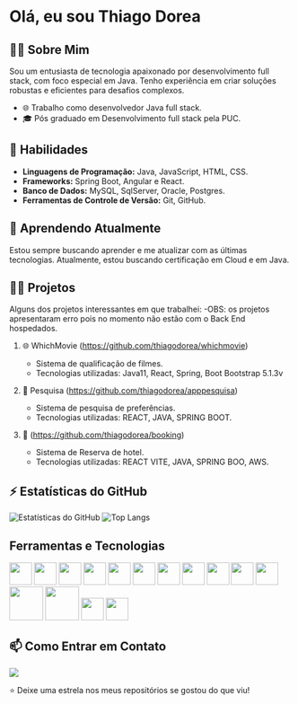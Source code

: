 # Olá, eu sou Thiago Dorea


## 👨‍💻 Sobre Mim
Sou um entusiasta de tecnologia apaixonado por desenvolvimento full stack, com foco especial em Java. Tenho experiência em criar soluções robustas e eficientes para desafios complexos.

- 🌐 Trabalho como desenvolvedor Java full stack.
- 🎓 Pós graduado em Desenvolvimento full stack pela PUC.


## 🚀 Habilidades
- **Linguagens de Programação:** Java, JavaScript, HTML, CSS.
- **Frameworks:** Spring Boot, Angular e React.
- **Banco de Dados:** MySQL, SqlServer, Oracle, Postgres.
- **Ferramentas de Controle de Versão:** Git, GitHub.


## 🌱 Aprendendo Atualmente
Estou sempre buscando aprender e me atualizar com as últimas tecnologias. Atualmente, estou buscando certificação em Cloud e em Java.


## 👨‍💻 Projetos
Alguns dos projetos interessantes em que trabalhei: 
-OBS: os projetos apresentaram erro pois no momento não estão com o Back End hospedados.

1. 🌐 WhichMovie (https://github.com/thiagodorea/whichmovie)
   - Sistema de qualificação de filmes.
   - Tecnologias utilizadas: Java11, React, Spring, Boot Bootstrap 5.1.3v

2. 🚀 Pesquisa (https://github.com/thiagodorea/apppesquisa)
   - Sistema de pesquisa de preferências.
   - Tecnologias utilizadas: REACT, JAVA, SPRING BOOT.
  
3. 🚀 (https://github.com/thiagodorea/booking)
   - Sistema de Reserva de hotel.
   - Tecnologias utilizadas: REACT VITE, JAVA, SPRING BOO, AWS.


## ⚡ Estatísticas do GitHub
![Estatísticas do GitHub](https://github-readme-stats.vercel.app/api?username=thiagodorea&show_icons=true&theme=dark)
![Top Langs](https://github-readme-stats.vercel.app/api/top-langs/?username=thiagodorea&layout=compact&theme=dark)


## Ferramentas e Tecnologias
<img loading="lazy" src="https://cdn.jsdelivr.net/gh/devicons/devicon/icons/git/git-original.svg" width="40" height="40"/>  <img src="https://cdn.jsdelivr.net/gh/devicons/devicon/icons/java/java-original.svg" width="40" height="40" />  <img src="https://cdn.jsdelivr.net/gh/devicons/devicon/icons/javascript/javascript-original.svg" width="40" height="40" />  <img src="https://cdn.jsdelivr.net/gh/devicons/devicon/icons/html5/html5-original-wordmark.svg" width="40" height="40" />  <img src="https://cdn.jsdelivr.net/gh/devicons/devicon/icons/css3/css3-original-wordmark.svg" width="40" height="40" />  <img src="https://cdn.jsdelivr.net/gh/devicons/devicon/icons/angularjs/angularjs-original.svg" width="40" height="40" />  <img src="https://cdn.jsdelivr.net/gh/devicons/devicon/icons/react/react-original-wordmark.svg" width="40" height="40" />  <img src="https://cdn.jsdelivr.net/gh/devicons/devicon/icons/docker/docker-original-wordmark.svg" width="40" height="40" />  <img src="https://cdn.jsdelivr.net/gh/devicons/devicon/icons/gradle/gradle-plain.svg" width="40" height="40" />  <img src="https://cdn.jsdelivr.net/gh/devicons/devicon/icons/jenkins/jenkins-original.svg" width="40" height="40"  />  <img src="https://cdn.jsdelivr.net/gh/devicons/devicon/icons/kubernetes/kubernetes-plain-wordmark.svg" width="40" height="40"  />  <img src="https://cdn.jsdelivr.net/gh/devicons/devicon/icons/amazonwebservices/amazonwebservices-original-wordmark.svg" width="60" height="60"  />  <img src="https://cdn.jsdelivr.net/gh/devicons/devicon/icons/azure/azure-original-wordmark.svg" width="60" height="60"  />  <img src="https://cdn.jsdelivr.net/gh/devicons/devicon/icons/apachekafka/apachekafka-original-wordmark.svg" width="40" height="40"  />  <img src="https://cdn.jsdelivr.net/gh/devicons/devicon/icons/spring/spring-original-wordmark.svg" width="40" height="40" />


## 📫 Como Entrar em Contato
<a href="https://www.linkedin.com/in/thiagodorea" target="_blank"><img loading="lazy" src="https://img.shields.io/badge/-LinkedIn-%230077B5?style=for-the-badge&logo=linkedin&logoColor=white" target="_blank"></a>   


⭐️ Deixe uma estrela nos meus repositórios se gostou do que viu!

